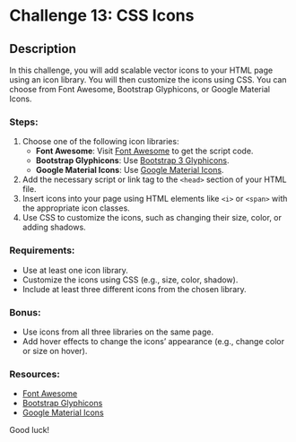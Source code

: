 # Challenge 13: CSS Icons

## Description
In this challenge, you will add scalable vector icons to your HTML page using an icon library. You will then customize the icons using CSS. You can choose from Font Awesome, Bootstrap Glyphicons, or Google Material Icons.

### Steps:
1. Choose one of the following icon libraries:
   - **Font Awesome**: Visit [Font Awesome](https://fontawesome.com/start) to get the script code.
   - **Bootstrap Glyphicons**: Use [Bootstrap 3 Glyphicons](https://getbootstrap.com/docs/3.3/components/).
   - **Google Material Icons**: Use [Google Material Icons](https://fonts.google.com/icons).
2. Add the necessary script or link tag to the `<head>` section of your HTML file.
3. Insert icons into your page using HTML elements like `<i>` or `<span>` with the appropriate icon classes.
4. Use CSS to customize the icons, such as changing their size, color, or adding shadows.

### Requirements:
- Use at least one icon library.
- Customize the icons using CSS (e.g., size, color, shadow).
- Include at least three different icons from the chosen library.

### Bonus:
- Use icons from all three libraries on the same page.
- Add hover effects to change the icons’ appearance (e.g., change color or size on hover).

### Resources:
- [Font Awesome](https://fontawesome.com/start)
- [Bootstrap Glyphicons](https://getbootstrap.com/docs/3.3/components/)
- [Google Material Icons](https://fonts.google.com/icons)

Good luck!


